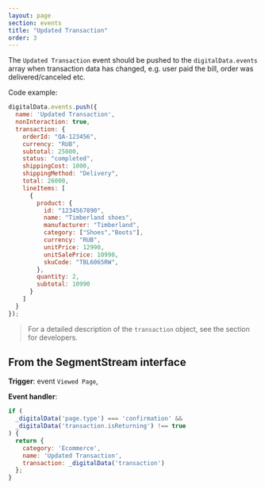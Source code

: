 ```yaml
---
layout: page
section: events
title: "Updated Transaction"
order: 3
---
```


The `Updated Transaction` event should be pushed to the `digitalData.events` array when transaction data has changed, e.g. user paid the bill, order was delivered/canceled etc.


Code example:
```javascript
digitalData.events.push({
  name: 'Updated Transaction',
  nonInteraction: true,
  transaction: {
    orderId: "QA-123456",
    currency: "RUB",
    subtotal: 25000,
    status: "completed",
    shippingCost: 1000,
    shippingMethod: "Delivery",
    total: 26000,
    lineItems: [
      {
        product: {
          id: "1234567890",
          name: "Timberland shoes",
          manufacturer: "Timberland",
          category: ["Shoes","Boots"],
          currency: "RUB",
          unitPrice: 12990,
          unitSalePrice: 10990,
          skuCode: "TBL6065RW",
        },
        quantity: 2,
        subtotal: 10990
      }
    ]
  }
});
```
> For a detailed description of the `transaction` object, see the section for developers.

## From the SegmentStream interface
**Trigger**: event `Viewed Page`,

**Event handler**:
```javascript
if (
  _digitalData('page.type') === 'confirmation' &&
  _digitalData('transaction.isReturning') !== true
) {
  return {
    category: 'Ecommerce',
    name: 'Updated Transaction',
    transaction: _digitalData('transaction')
  };
}
```
